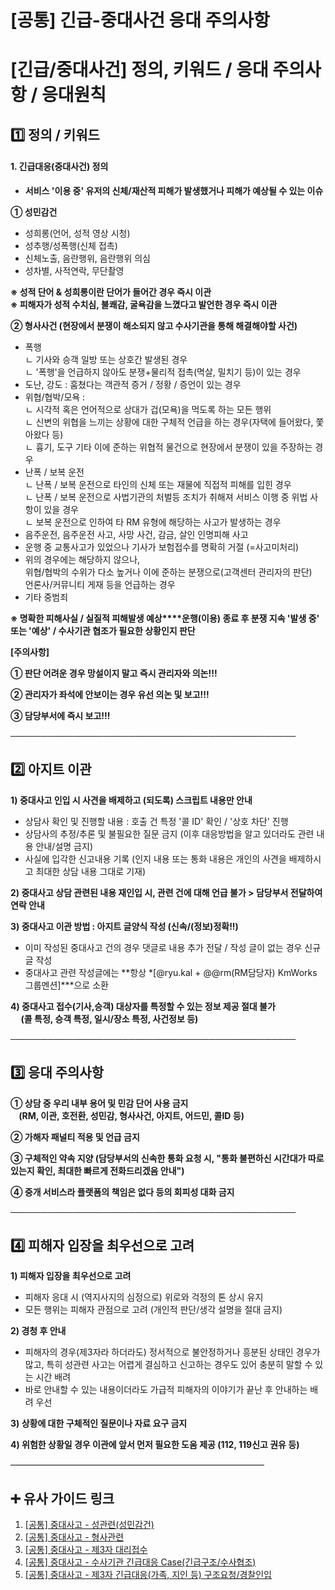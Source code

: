 # [공통] 긴급-중대사건 응대 주의사항

**[긴급/중대사건] 정의, 키워드 / 응대 주의사항 / 응대원칙**
======================================

**1️⃣ 정의 / 키워드**
----------------

#### **1. 긴급대응(중대사건) 정의**

* **서비스 '이용 중' 유저의 신체/재산적 피해가 발생했거나 피해가 예상될 수 있는 이슈**

**① 성민감건**

* 성희롱(언어, 성적 영상 시청)
* 성추행/성폭행(신체 접촉)
* 신체노출, 음란행위, 음란행위 의심
* 성차별, 사적연락, 무단촬영

**※ 성적 단어 & 성희롱이란 단어가 들어간 경우 즉시 이관**  
**※ 피해자가 성적 수치심, 불쾌감, 굴욕감을 느꼈다고 발언한 경우 즉시 이관**

**② 형사사건 (현장에서 분쟁이 해소되지 않고 수사기관을 통해 해결해야할 사건)**

* 폭행   
  ㄴ 기사와 승객 일방 또는 상호간 발생된 경우  
  ㄴ '폭행'을 언급하지 않아도 분쟁+물리적 접촉(멱살, 밀치기 등)이 있는 경우
* 도난, 강도 : 훔쳤다는 객관적 증거 / 정황 / 증언이 있는 경우
* 위협/협박/모욕 :   
  ㄴ 시각적 혹은 언어적으로 상대가 겁(모욕)을 먹도록 하는 모든 행위  
  ㄴ 신변의 위협을 느끼는 상황에 대한 구체적 언급을 하는 경우(자택에 들어왔다, 쫓아왔다 등)   
  ㄴ 흉기, 도구 기타 이에 준하는 위협적 물건으로 현장에서 분쟁이 있을 주장하는 경우
* 난폭 / 보복 운전  
  ㄴ 난폭 / 보복 운전으로 타인의 신체 또는 재물에 직접적 피해를 입힌 경우   
  ㄴ 난폭 / 보복 운전으로 사법기관의 처벌등 조치가 취해져 서비스 이행 중 위법 사항이 있을 경우   
  ㄴ 보복 운전으로 인하여 타 RM 유형에 해당하는 사고가 발생하는 경우
* 음주운전, 음주운전 사고, 사망 사건, 감금, 살인 인명피해 사고
* 운행 중 교통사고가 있었으나 기사가 보험접수를 명확히 거절 (=사고미처리)
* 위의 경우에는 해당하지 않으나,   
  위협/협박의 수위가 다소 높거나 이에 준하는 분쟁으로(고객센터 관리자의 판단)   
  언론사/커뮤니티 게재 등을 언급하는 경우
* 기타 중범죄

**※ 명확한 피해사실 / 실질적 피해발생 예상****운행(이용) 종료 후 분쟁 지속 '발생 중' 또는 '예상' / 수사기관 협조가 필요한 상황인지 판단**

**[주의사항]**

**① 판단 어려운 경우 망설이지 말고 즉시 관리자와 의논!!!**

**② 관리자가 좌석에 안보이는 경우 유선 의논 및 보고!!!**

**③ 담당부서에 즉시 보고!!!**

──────────────────────────────────────────────

**2️⃣ 아지트 이관**
--------------

**1) 중대사고 인입 시 사견을 배제하고 (되도록) 스크립트 내용만 안내**

* 상담사 확인 및 진행할 내용 : 호출 건 특정 '콜 ID' 확인 / '상호 차단' 진행
* 상담사의 추정/추론 및 불필요한 질문 금지 (이후 대응방법을 알고 있더라도 관련 내용 안내/설명 금지)
* 사실에 입각한 신고내용 기록 (인지 내용 또는 통화 내용은 개인의 사견을 배제하시고 최대한 상담 내용 그대로 기재)

**2) 중대사고 상담 관련된 내용 재인입 시, 관련 건에 대해 언급 불가 > 담당부서 전달하여 연락 안내**

**3) 중대사고 이관 방법 : 아지트 글양식 작성 (신속/(정보)정확!!)**

* 이미 작성된 중대사고 건의 경우 댓글로 내용 추가 전달 / 작성 글이 없는 경우 신규 글 작성
* 중대사고 관련 작성글에는 **항상 *[@ryu.kal + @@rm(RM담당자) KmWorks 그룹멘션]***으로 소환

**4) 중대사고 접수(기사,승객) 대상자를 특정할 수 있는 정보 제공 절대 불가   
     (콜 특정, 승객 특정, 일시/장소 특정, 사건정보 등)**

──────────────────────────────────────────────

**3️⃣ 응대 주의사항**
---------------

**① 상담 중 우리 내부 용어 및 민감 단어 사용 금지   
    (RM, 이관, 호전환, 성민감, 형사사건, 아지트, 어드민, 콜ID 등)**

**② 가해자 패널티 적용 및 언급 금지**

**③ 구체적인 약속 지양 (담당부서의 신속한 통화 요청 시, "통화 불편하신 시간대가 따로 있는지 확인, 최대한 빠르게 전화드리겠음 안내")**

**④ 중개 서비스라 플랫폼의 책임은 없다 등의 회피성 대화 금지**

──────────────────────────────────────────────

**4️⃣ 피해자 입장을 최우선으로 고려**
------------------------

**1) 피해자 입장을 최우선으로 고려**

* 피해자 응대 시 (역지사지의 심정으로) 위로와 걱정의 톤 상시 유지
* 모든 행위는 피해자 관점으로 고려 (개인적 판단/생각 설명을 절대 금지)

**2) 경청 후 안내**

* 피해자의 경우(제3자라 하더라도) 정서적으로 불안정하거나 흥분된 상태인 경우가 많고, 특히 성관련 사고는 어렵게 결심하고 신고하는 경우도 있어 충분히 말할 수 있는 시간 배려
* 바로 안내할 수 있는 내용이더라도 가급적 피해자의 이야기가 끝난 후 안내하는 배려 우선

**3) 상황에 대한 구체적인 질문이나 자료 요구 금지**

**4) 위험한 상황일 경우 이관에 앞서 먼저 필요한 도움 제공 (112, 119신고 권유 등)**

―――――――――――――――――――――――――――――

**➕ 유사 가이드 링크**
---------------

1. [[공통] 중대사고 - 성관련(성민감건)](https://kakaomobilitysupport.zendesk.com/hc/ko/articles/30032616415001--%EA%B3%B5%ED%86%B5-%EC%A4%91%EB%8C%80%EC%82%AC%EA%B3%A0-%EC%84%B1%EA%B4%80%EB%A0%A8-%EC%84%B1%EB%AF%BC%EA%B0%90%EA%B1%B4)
2. [[공통] 중대사고 - 형사관련](https://kakaomobilitysupport.zendesk.com/hc/ko/articles/30032646844185--%EA%B3%B5%ED%86%B5-%EC%A4%91%EB%8C%80%EC%82%AC%EA%B3%A0-%ED%98%95%EC%82%AC%EA%B4%80%EB%A0%A8)
3. [[공통] 중대사고 - 제3자 대리접수](https://kakaomobilitysupport.zendesk.com/hc/ko/articles/30032654665753--%EA%B3%B5%ED%86%B5-%EC%A4%91%EB%8C%80%EC%82%AC%EA%B3%A0-%EC%A0%9C3%EC%9E%90-%EB%8C%80%EB%A6%AC%EC%A0%91%EC%88%98)
4. [[공통] 중대사고 - 수사기관 긴급대응 Case(긴급구조/수사협조)](https://kakaomobilitysupport.zendesk.com/hc/ko/articles/30032673156505--%EA%B3%B5%ED%86%B5-%EC%A4%91%EB%8C%80%EC%82%AC%EA%B3%A0-%EC%88%98%EC%82%AC%EA%B8%B0%EA%B4%80-%EA%B8%B4%EA%B8%89%EB%8C%80%EC%9D%91-Case-%EA%B8%B4%EA%B8%89%EA%B5%AC%EC%A1%B0-%EC%88%98%EC%82%AC%ED%98%91%EC%A1%B0)
5. [[공통] 중대사고 - 제3자 긴급대응(가족, 지인 등) 구조요청/경찰인입](https://kakaomobilitysupport.zendesk.com/hc/ko/articles/30091454190489)